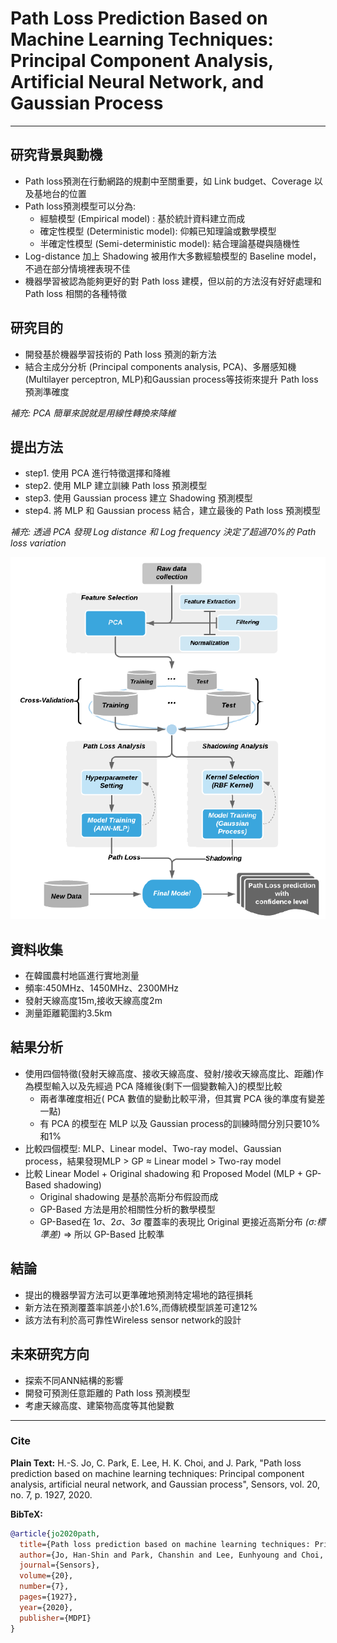 # Path Loss Prediction Based on Machine Learning Techniques: Principal Component Analysis, Artificial Neural Network, and Gaussian Process

---

## 研究背景與動機
- Path loss預測在行動網路的規劃中至關重要，如 Link budget、Coverage 以及基地台的位置
- Path loss預測模型可以分為:
    * 經驗模型 (Empirical model) : 基於統計資料建立而成
    * 確定性模型 (Deterministic model): 仰賴已知理論或數學模型
    * 半確定性模型 (Semi-deterministic model): 結合理論基礎與隨機性
- Log-distance 加上 Shadowing 被用作大多數經驗模型的 Baseline model，不過在部分情境裡表現不佳
- 機器學習被認為能夠更好的對 Path loss 建模，但以前的方法沒有好好處理和 Path loss 相關的各種特徵


## 研究目的

- 開發基於機器學習技術的 Path loss 預測的新方法
- 結合主成分分析 (Principal components analysis, PCA)、多層感知機 (Multilayer perceptron, MLP)和Gaussian process等技術來提升 Path loss 預測準確度

*補充: PCA 簡單來說就是用線性轉換來降維*


## 提出方法

- step1. 使用 PCA 進行特徵選擇和降維
- step2. 使用 MLP 建立訓練 Path loss 預測模型
- step3. 使用 Gaussian process 建立 Shadowing 預測模型
- step4. 將 MLP 和 Gaussian process 結合，建立最後的 Path loss 預測模型

*補充: 透過 PCA 發現 Log distance 和 Log frequency 決定了超過70%的 Path loss variation*

![proposed_method](proposed_method.png)

## 資料收集

- 在韓國農村地區進行實地測量
- 頻率:450MHz、1450MHz、2300MHz
- 發射天線高度15m,接收天線高度2m
- 測量距離範圍約3.5km

## 結果分析
- 使用四個特徵(發射天線高度、接收天線高度、發射/接收天線高度比、距離)作為模型輸入以及先經過 PCA 降維後(剩下一個變數輸入)的模型比較
    * 兩者準確度相近( PCA 數值的變動比較平滑，但其實 PCA 後的準度有變差一點)
    * 有 PCA 的模型在 MLP 以及 Gaussian process的訓練時間分別只要10%和1%
- 比較四個模型: MLP、Linear model、Two-ray model、Gaussian process，結果發現MLP > GP $\approx$ Linear model > Two-ray model
- 比較 Linear Model + Original shadowing 和 Proposed Model (MLP + GP-Based shadowing)
    * Original shadowing 是基於高斯分布假設而成
    * GP-Based 方法是用於相關性分析的數學模型
    * GP-Based在 $1\sigma$、$2\sigma$、$3\sigma$ 覆蓋率的表現比 Original 更接近高斯分布 *($\sigma$:標準差)*
    => 所以 GP-Based 比較準


## 結論

- 提出的機器學習方法可以更準確地預測特定場地的路徑損耗
- 新方法在預測覆蓋率誤差小於1.6%,而傳統模型誤差可達12%
- 該方法有利於高可靠性Wireless sensor network的設計

## 未來研究方向

- 探索不同ANN結構的影響
- 開發可預測任意距離的 Path loss 預測模型
- 考慮天線高度、建築物高度等其他變數

---
### Cite

**Plain Text:**
H.-S. Jo, C. Park, E. Lee, H. K. Choi, and J. Park, "Path loss prediction based on machine learning techniques: Principal component analysis, artificial neural network, and Gaussian process", Sensors, vol. 20, no. 7, p. 1927, 2020.


**BibTeX:**
```bibtex
@article{jo2020path,
  title={Path loss prediction based on machine learning techniques: Principal component analysis, artificial neural network, and Gaussian process},
  author={Jo, Han-Shin and Park, Chanshin and Lee, Eunhyoung and Choi, Haing Kun and Park, Jaedon},
  journal={Sensors},
  volume={20},
  number={7},
  pages={1927},
  year={2020},
  publisher={MDPI}
}
```
